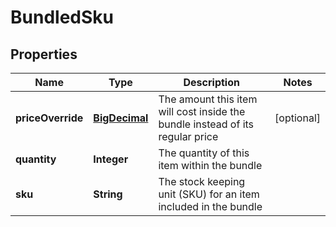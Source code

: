 
# BundledSku

## Properties
Name | Type | Description | Notes
------------ | ------------- | ------------- | -------------
**priceOverride** | [**BigDecimal**](BigDecimal.md) | The amount this item will cost inside the bundle instead of its regular price |  [optional]
**quantity** | **Integer** | The quantity of this item within the bundle | 
**sku** | **String** | The stock keeping unit (SKU) for an item included in the bundle | 



